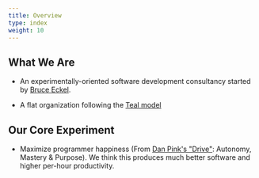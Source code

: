 ```yaml
---
title: Overview
type: index
weight: 10
---
```


## What We Are

-   An experimentally-oriented software development consultancy started
    by [Bruce Eckel](https://www.mindviewllc.com/).

-   A flat organization following the [Teal
    model](http://www.reinventingorganizations.com/uploads/2/1/9/8/21988088/140305_laloux_reinventing_organizations.pdf)

## Our Core Experiment

-   Maximize programmer happiness (From
    [Dan Pink's "Drive"](https://youtu.be/u6XAPnuFjJc): Autonomy,
    Mastery & Purpose). We think this produces much better software and
    higher per-hour productivity.

